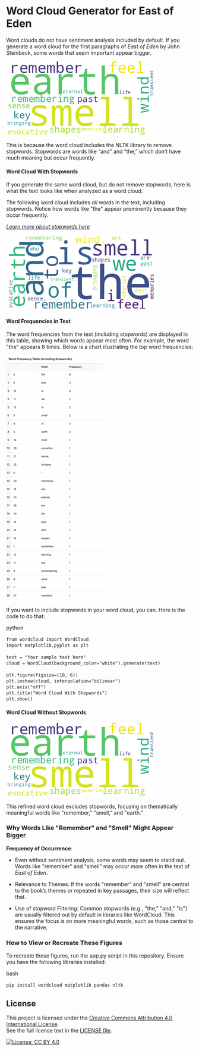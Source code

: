 # Word Cloud Generator for East of Eden

Word clouds do not have sentiment analysis included by default. If you generate a word cloud for the first paragraphs of _East of Eden_ by John Steinbeck, some words that seem important appear bigger.

![Word Cloud Without Stopwords](https://github.com/ashleysally00/analyze-east-of-eden/blob/main/word_cloud_without_stopwords.png?raw=true)

This is because the word cloud includes the NLTK library to remove stopwords. Stopwords are words like “and” and “the,” which don’t have much meaning but occur frequently.

#### Word Cloud With Stopwords

If you generate the same word cloud, but do not remove stopwords, here is what the text looks like when analyzed as a word cloud.

The following word cloud includes _all_ words in the text, including stopwords. Notice how words like "the" appear prominently because they occur frequently.

_[Learn more about stopwords here](https://github.com/ashleysally00/analyze-east-of-eden-word-cloud/blob/main/stopwords.md)_

![Word Cloud With Stopwords](https://github.com/ashleysally00/analyze-east-of-eden/blob/main/word_cloud_with_stopwords.png?raw=true)

#### Word Frequencies in Text

The word frequencies from the text (including stopwords) are displayed in this table, showing which words appear most often. For example, the word "the" appears 8 times. Below is a chart illustrating the top word frequencies:

![Word Frequency Table Including Stopwords](https://github.com/ashleysally00/analyze-east-of-eden/blob/main/word-frequency-table-including-stopwords.png?raw=true)

If you want to include stopwords in your word cloud, you can. Here is the code to do that:

python

```
from wordcloud import WordCloud
import matplotlib.pyplot as plt

text = "Your sample text here"
cloud = WordCloud(background_color="white").generate(text)

plt.figure(figsize=(10, 6))
plt.imshow(cloud, interpolation="bilinear")
plt.axis("off")
plt.title("Word Cloud With Stopwords")
plt.show()
```

#### Word Cloud Without Stopwords

![Word Cloud Without Stopwords](https://github.com/ashleysally00/analyze-east-of-eden/blob/main/word_cloud_without_stopwords.png?raw=true)

This refined word cloud excludes stopwords, focusing on thematically meaningful words like "remember," "smell," and "earth."

### Why Words Like "Remember" and "Smell" Might Appear Bigger

**Frequency of Occurrence**:

- Even without sentiment analysis, some words may seem to stand out. Words like "remember" and "smell" may occur more often in the text of _East of Eden_.

- Relevance to Themes: If the words "remember" and "smell" are central to the book’s themes or repeated in key passages, their size will reflect that.

- Use of stopword Filtering: Common stopwords (e.g., "the," "and," "is") are usually filtered out by default in libraries like WordCloud. This ensures the focus is on more meaningful words, such as those central to the narrative.

### How to View or Recreate These Figures

To recreate these figures, run the app.py script in this repository. Ensure you have the following libraries installed:

bash

```
pip install wordcloud matplotlib pandas nltk
```

## License

This project is licensed under the [Creative Commons Attribution 4.0 International License](https://creativecommons.org/licenses/by/4.0/).  
See the full license text in the [LICENSE file](https://github.com/ashleysally00/analyze-east-of-eden-word-cloud/blob/main/license.txt).

[![License: CC BY 4.0](https://img.shields.io/badge/License-CC%20BY%204.0-lightgrey.svg)](https://creativecommons.org/licenses/by/4.0/)
